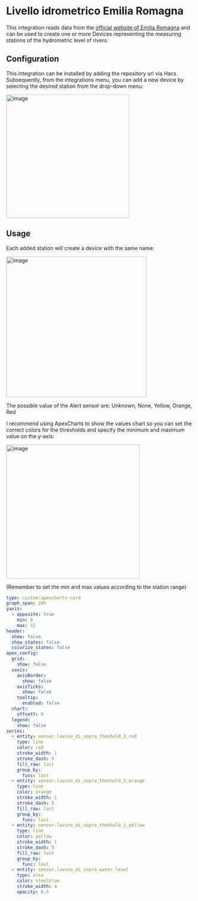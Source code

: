 # Livello idrometrico Emilia Romagna
This integration reads data from the [official website of Emilia Romagna](https://allertameteo.regione.emilia-romagna.it/livello-idrometrico) and can be used to create one or more Devices representing the measuring stations of the hydrometric level of rivers.

## Configuration
This integration can be installed by adding the repository url via Hacs.
Subsequently, from the integrations menu, you can add a new device by selecting the desired station from the drop-down menu:

<img width="331" alt="image" src="https://github.com/user-attachments/assets/38c21a94-00f1-467b-80af-d4922c17c597" />


## Usage
Each added station will create a device with the same name:

<img width="377" alt="image" src="https://github.com/user-attachments/assets/d6f34977-01de-4837-b935-7b19945b0343" />

The possible value of the Alert sensor are: Unknown, None, Yellow, Orange, Red

I recommend using ApexCharts to show the values ​​chart so you can set the correct colors for the thresholds and specify the minimum and maximum value on the y-axis:

<img width="359" alt="image" src="https://github.com/user-attachments/assets/c01532a4-3346-473c-877a-76b1a2a0ece5" />

(Remember to set the min and max values ​​according to the station range)

```yaml
type: custom:apexcharts-card
graph_span: 24h
yaxis:
  - opposite: true
    min: 8
    max: 12
header:
  show: false
  show_states: false
  colorize_states: false
apex_config:
  grid:
    show: false
  xaxis:
    axisBorder:
      show: false
    axisTicks:
      show: false
    tooltip:
      enabled: false
  chart:
    offsetY: 0
  legend:
    show: false
series:
  - entity: sensor.lavino_di_sopra_theshold_3_red
    type: line
    color: red
    stroke_width: 1
    stroke_dash: 5
    fill_raw: last
    group_by:
      func: last
  - entity: sensor.lavino_di_sopra_theshold_2_orange
    type: line
    color: orange
    stroke_width: 1
    stroke_dash: 5
    fill_raw: last
    group_by:
      func: last
  - entity: sensor.lavino_di_sopra_theshold_1_yellow
    type: line
    color: yellow
    stroke_width: 1
    stroke_dash: 5
    fill_raw: last
    group_by:
      func: last
  - entity: sensor.lavino_di_sopra_water_level
    type: area
    color: steelblue
    stroke_width: 4
    opacity: 0.5

```

